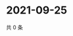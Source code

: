 # 2021-09-25

共 0 条

<!-- BEGIN -->
<!-- 最后更新时间 Sat Sep 25 2021 04:15:29 GMT+0800 (China Standard Time) -->

<!-- END -->
